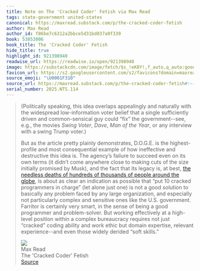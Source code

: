 ```yaml
---
title: Note on The 'Cracked Coder' Fetish via Max Read
tags: state-government united-states
canonical: https://maxread.substack.com/p/the-cracked-coder-fetish
author: Max Read
author_id: f86be7c6312a2bbce5d31bd037a9f339
book: 53853006
book_title: The 'Cracked Coder' Fetish
hide_title: true
highlight_id: 921398940
readwise_url: https://readwise.io/open/921398940
image: https://substackcdn.com/image/fetch/$s_!eK8Y!,f_auto,q_auto:good,fl_progressive:steep/https%3A%2F%2Fsubstack-post-media.s3.amazonaws.com%2Fpublic%2Fimages%2Fb1688890-6ae9-4876-803a-01f7ce9309d1_768x412.jpeg
favicon_url: https://s2.googleusercontent.com/s2/favicons?domain=maxread.substack.com
source_emoji: "\U0001F310"
source_url: https://maxread.substack.com/p/the-cracked-coder-fetish#:~:text=%28Politically%20speaking%2C%20this,derided%20%E2%80%9Csoft%20skills.%E2%80%9D
serial_number: 2025.NTS.114
---
```

> (Politically speaking, this idea overlaps appealingly and naturally with the widespread low-information voter belief that a single sufficiently driven and common-sensical guy could “fix” the government--see, e.g., the movies *Swing Voter*, *Dave*, *Man of the Year*, or any interview with a swing Trump voter.)
> 
> But as the article pretty plainly demonstrates, D.O.G.E. is the highest-profile and most consequential example of how ineffective and destructive this idea is. The agency’s failure to succeed even on its own terms (it didn’t come anywhere close to making cuts of the size initially promised by Musk), and the fact that its legacy is, at best, [the needless deaths of hundreds of thousands of people around the globe](https://www.npr.org/2025/05/28/nx-s1-5413322/aid-groups-say-usaid-cuts-are-already-having-deadly-consequences), is about as clear an indication as possible that “put 10 cracked programmers in charge” (let alone just one) is not a good solution to basically any problem faced by any large organization, and especially not particularly complex and sensitive ones like the U.S. government. Farritor is certainly very smart, in the sense of being a good programmer and problem-solver. But working effectively at a high-level position within a complex bureaucracy requires not just “cracked” coding ability and work ethic but domain expertise, relevant experience--and even those widely derided “soft skills.”
> <div class="quoteback-footer"><div class="quoteback-avatar"><img class="mini-favicon" src="https://s2.googleusercontent.com/s2/favicons?domain=maxread.substack.com"></div><div class="quoteback-metadata"><div class="metadata-inner"><span style="display:none">FROM:</span><div aria-label="Max Read" class="quoteback-author"> Max Read</div><div aria-label="The 'Cracked Coder' Fetish" class="quoteback-title"> The 'Cracked Coder' Fetish</div></div></div><div class="quoteback-backlink"><a target="_blank" aria-label="go to the full text of this quotation" rel="noopener" href="https://maxread.substack.com/p/the-cracked-coder-fetish#:~:text=%28Politically%20speaking%2C%20this,derided%20%E2%80%9Csoft%20skills.%E2%80%9D" class="quoteback-arrow"> Source</a></div></div>